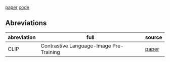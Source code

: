 [paper](https://arxiv.org/abs/2203.10421)
[code]()


## Abreviations
| abreviation | full | source |
| - | - | - |
| CLIP | Contrastive Language-Image Pre-Training | [paper](https://arxiv.org/abs/2103.00020) |
